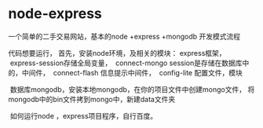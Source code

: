 # node-express
一个简单的二手交易网站，基本的node +express +mongodb 开发模式流程

代码想要运行，
首先，安装node环境，及相关的模块：
  express框架，
  express-session存储全局变量，
  connect-mongo session是存储在数据库中的，中间件，
  connect-flash 信息提示中间件，
  config-lite 配置文件，模块
  
  
  数据库mongodb，安装本地mongodb，在你的项目文件中创建mongo文件，
  将mongodb中的bin文件拷到mongo中，新建data文件夹
  
  
  如何运行node ，express项目程序，自行百度。
